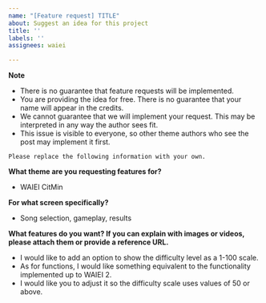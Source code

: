 ```yaml
---
name: "[Feature request] TITLE"
about: Suggest an idea for this project
title: ''
labels: ''
assignees: waiei

---
```


**Note**

- There is no guarantee that feature requests will be implemented.
- You are providing the idea for free. There is no guarantee that your name will appear in the credits.
- We cannot guarantee that we will implement your request. This may be interpreted in any way the author sees fit.
- This issue is visible to everyone, so other theme authors who see the post may implement it first.

`Please replace the following information with your own.`

**What theme are you requesting features for?**
- WAIEI CitMin

**For what screen specifically?**
- Song selection, gameplay, results

**What features do you want? If you can explain with images or videos, please attach them or provide a reference URL.**
- I would like to add an option to show the difficulty level as a 1-100 scale.
- As for functions, I would like something equivalent to the functionality implemented up to WAIEI 2.
- I would like you to adjust it so the difficulty scale uses values of 50 or above.
